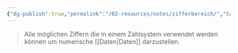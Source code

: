 ```yaml
---
{"dg-publish":true,"permalink":"/02-resources/notes/zifferbereich/","tags":["mathe"],"updated":"2024-07-26T22:17:31.000+02:00"}
---
```


> Alle möglichen Ziffern die in einem Zahlsystem verwendet werden 
> können um numerische [[Daten\|Daten]] darzustellen.